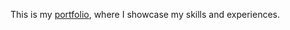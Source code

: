 This is my <a href="https://sala2code.github.io/portfolio/">portfolio</a>, where I showcase my skills and experiences. 
